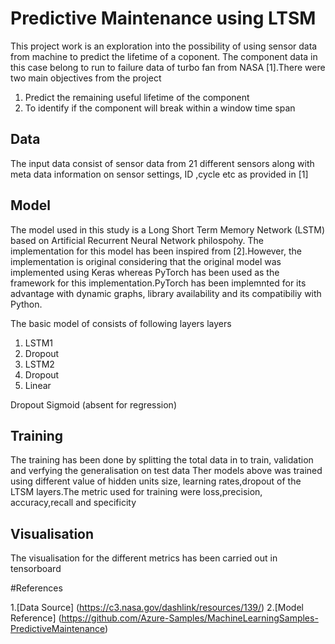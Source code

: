 # Predictive Maintenance using LTSM

This project work is an exploration into the possibility of using sensor data from machine to predict the lifetime of a coponent.
The component data in this case belong to run to failure data of turbo fan from NASA [1].There were two main objectives from the project

1. Predict the remaining useful lifetime of the component
2. To identify if the component will break within a window time span

## Data

The input data consist of sensor data from 21 different sensors along with meta data information on sensor settings, ID ,cycle etc 
as provided in [1]


## Model

The model used in this study is a  Long Short Term Memory Network (LSTM) based on Artificial Recurrent Neural Network philospohy.
The implementation for this model has been inspired from [2].However, the implementation is original considering that the original
model was implemented using Keras whereas PyTorch has been used as the framework for this implementation.PyTorch has been implemnted 
for its advantage with dynamic graphs, library availability and its compatibiliy with Python.

The basic model of consists of following layers  layers

1. LSTM1 
2. Dropout
3. LSTM2
4. Dropout
5. Linear 

Dropout
Sigmoid (absent for regression)

## Training

The training has been done by splitting the total data in to train, validation and verfying the generalisation on test data
Ther models above was trained using different value of hidden units size, learning rates,dropout of the LTSM layers.The metric used for training were loss,precision,
accuracy,recall and specificity

## Visualisation

The visualisation for the different metrics has been carried out in tensorboard

#References

1.[Data Source] (https://c3.nasa.gov/dashlink/resources/139/)
2.[Model Reference] (https://github.com/Azure-Samples/MachineLearningSamples-PredictiveMaintenance)
